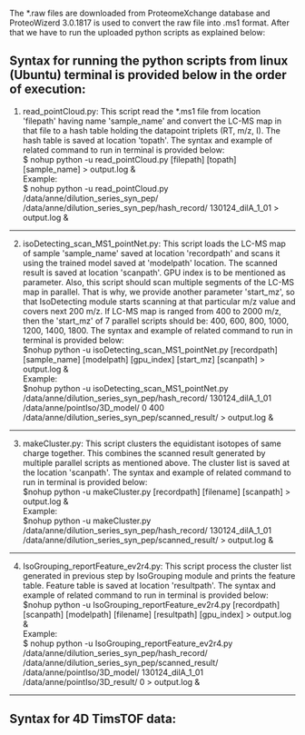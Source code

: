 The *.raw files are downloaded from ProteomeXchange database and ProteoWizerd 3.0.1817 is used to convert the raw file into .ms1 format. After that we have to run the uploaded python scripts as explained below:

Syntax for running the python scripts from linux (Ubuntu) terminal is provided below in the order of execution: 
-----------------------------------------------------------------------------------------------------------------------------------------------------------
1. read_pointCloud.py: This script read the *.ms1 file from location 'filepath' having name 'sample_name' and convert the LC-MS map in that file to a hash table holding the datapoint triplets (RT, m/z, I). The hash table is saved at location 'topath'. The syntax and example of related command to run in terminal is provided below:  
$ nohup python -u read_pointCloud.py [filepath] [topath] [sample_name] > output.log &  
Example:  
$ nohup python -u read_pointCloud.py /data/anne/dilution_series_syn_pep/ /data/anne/dilution_series_syn_pep/hash_record/ 130124_dilA_1_01 > output.log &
--------------------------------------------------------------------------------------------------------------------------------------------------------------------------
2. isoDetecting_scan_MS1_pointNet.py: This script loads the LC-MS map of sample 'sample_name' saved at location 'recordpath' and scans it using the trained model saved at 'modelpath' location. The scanned result is saved at location 'scanpath'. GPU index is to be mentioned as parameter. Also, this script should scan multiple segments of the LC-MS map in parallel. That is why, we provide another parameter 'start_mz', so that IsoDetecting module starts scanning at that particular m/z value and covers next 200 m/z. If LC-MS map is ranged from 400 to 2000 m/z, then the 'start_mz' of 7 parallel scripts should be: 400, 600, 800, 1000, 1200, 1400, 1800. The syntax and example of related command to run in terminal is provided below:  
$nohup python -u isoDetecting_scan_MS1_pointNet.py [recordpath] [sample_name] [modelpath] [gpu_index] [start_mz] [scanpath] > output.log &  
Example:  
$nohup python -u isoDetecting_scan_MS1_pointNet.py /data/anne/dilution_series_syn_pep/hash_record/ 130124_dilA_1_01 /data/anne/pointIso/3D_model/ 0 400 /data/anne/dilution_series_syn_pep/scanned_result/ > output.log & 
---------------------------------------------------------------------------------------------------------------------------------------------------------------------------
3. makeCluster.py: This script clusters the equidistant isotopes of same charge together. This combines the scanned result generated by multiple parallel scripts as mentioned above. The cluster list is saved at the location 'scanpath'. The syntax and example of related command to run in terminal is provided below:  
$nohup python -u makeCluster.py [recordpath] [filename] [scanpath] > output.log &    
Example:  
$nohup python -u makeCluster.py /data/anne/dilution_series_syn_pep/hash_record/ 130124_dilA_1_01 /data/anne/dilution_series_syn_pep/scanned_result/ > output.log &
------------------------------------------------------------------------------------------------------------------------------------------------------------------------------
4. IsoGrouping_reportFeature_ev2r4.py: This script process the cluster list generated in previous step by IsoGrouping module and prints the feature table. Feature table is saved at location 'resultpath'. The syntax and example of related command to run in terminal is provided below:  
$nohup python -u IsoGrouping_reportFeature_ev2r4.py [recordpath] [scanpath] [modelpath] [filename] [resultpath] [gpu_index] > output.log &  
Example:  
$ nohup python -u IsoGrouping_reportFeature_ev2r4.py /data/anne/dilution_series_syn_pep/hash_record/ /data/anne/dilution_series_syn_pep/scanned_result/  /data/anne/pointIso/3D_model/  130124_dilA_1_01 /data/anne/pointIso/3D_result/ 0 > output.log & 
--------------------------------------------------------------------------------------------------------------------------------------------------------------------

Syntax for 4D TimsTOF data:
-----------------------------------

